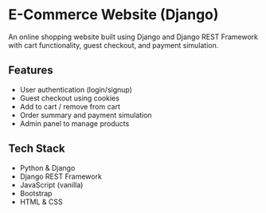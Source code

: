 # E-Commerce Website (Django)

An online shopping website built using Django and Django REST Framework with cart functionality, guest checkout, and payment simulation.

## Features

- User authentication (login/signup)
- Guest checkout using cookies
- Add to cart / remove from cart
- Order summary and payment simulation
- Admin panel to manage products

## Tech Stack

- Python & Django
- Django REST Framework
- JavaScript (vanilla)
- Bootstrap
- HTML & CSS

